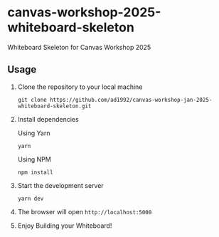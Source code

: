 # canvas-workshop-2025-whiteboard-skeleton

Whiteboard Skeleton for Canvas Workshop 2025

## Usage

1. Clone the repository to your local machine

   ```
   git clone https://github.com/ad1992/canvas-workshop-jan-2025-whiteboard-skeleton.git

   ```

2. Install dependencies

   Using Yarn

   ```
   yarn

   ```

    Using NPM

    ```
    npm install

    ```

3. Start the development server

   ```
   yarn dev
   ```

4. The browser will open `http://localhost:5000`
5. Enjoy Building your Whiteboard!
